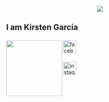 <p align="center">
  <img src="https://capsule-render.vercel.app/api?type=waving&height=300&color=gradient&text=Hi%20everyone!"/>
</p>

<h2 align="left">I am Kirsten Garcia</h2>

###

<img align="left" height="150" src="https://www.facebook.com/share/15bRkGdgyu/"  />

###

<div align="left">
  <a href="https://www.facebook.com/krstnmshlgrc?mibextid=ZbWKwL" target="_blank">
    <img src="https://img.shields.io/static/v1?message=Facebook&logo=facebook&label=&color=1877F2&logoColor=white&labelColor=&style=for-the-badge" height="35" alt="facebook logo"  />
  </a>
</div>

###

<div align="left">
  <a href="https://www.instagram.com/kirstenmshl_?igsh=MTR4bTc2Y256eWxz" target="_blank">
    <img src="https://img.shields.io/static/v1?message=Instagram&logo=instagram&label=&color=E4405F&logoColor=white&labelColor=&style=for-the-badge" height="35" alt="instagram logo"  />
  </a>
</div>

###
